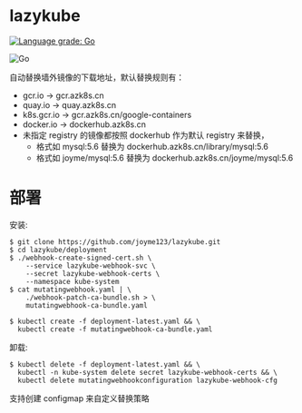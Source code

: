 # lazykube

[![Language grade: Go](https://img.shields.io/lgtm/grade/go/g/joyme123/lazykube.svg?logo=lgtm&logoWidth=18)](https://lgtm.com/projects/g/joyme123/lazykube/context:go)

![Go](https://github.com/joyme123/lazykube/workflows/Go/badge.svg?branch=master)

自动替换墙外镜像的下载地址，默认替换规则有：

- gcr.io -> gcr.azk8s.cn
- quay.io -> quay.azk8s.cn
- k8s.gcr.io -> gcr.azk8s.cn/google-containers
- docker.io -> dockerhub.azk8s.cn
- 未指定 registry 的镜像都按照 dockerhub 作为默认 registry 来替换，
  - 格式如 mysql:5.6 替换为 dockerhub.azk8s.cn/library/mysql:5.6
  - 格式如 joyme/mysql:5.6 替换为 dockerhub.azk8s.cn/joyme/mysql:5.6


# 部署

安装:

```
$ git clone https://github.com/joyme123/lazykube.git
$ cd lazykube/deployment
$ ./webhook-create-signed-cert.sh \
    --service lazykube-webhook-svc \
    --secret lazykube-webhook-certs \
    --namespace kube-system
$ cat mutatingwebhook.yaml | \
    ./webhook-patch-ca-bundle.sh > \
    mutatingwebhook-ca-bundle.yaml

$ kubectl create -f deployment-latest.yaml && \
  kubectl create -f mutatingwebhook-ca-bundle.yaml
```

卸载:

```
$ kubectl delete -f deployment-latest.yaml && \
  kubectl -n kube-system delete secret lazykube-webhook-certs && \
  kubectl delete mutatingwebhookconfiguration lazykube-webhook-cfg
```

支持创建 configmap 来自定义替换策略